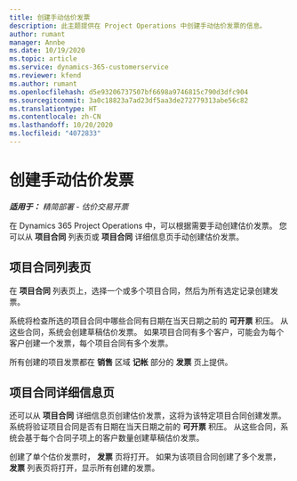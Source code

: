 ```yaml
---
title: 创建手动估价发票
description: 此主题提供在 Project Operations 中创建手动估价发票的信息。
author: rumant
manager: Annbe
ms.date: 10/19/2020
ms.topic: article
ms.service: dynamics-365-customerservice
ms.reviewer: kfend
ms.author: rumant
ms.openlocfilehash: d5e93206737507bf6698a9746815c790d3dfc904
ms.sourcegitcommit: 3a0c18823a7ad23df5aa3de272779313abe56c82
ms.translationtype: HT
ms.contentlocale: zh-CN
ms.lasthandoff: 10/20/2020
ms.locfileid: "4072833"
---
```

# <a name="creating-a-manual-proforma-invoice"></a>创建手动估价发票

_**适用于：** 精简部署 - 估价交易开票_

在 Dynamics 365 Project Operations 中，可以根据需要手动创建估价发票。 您可以从 **项目合同** 列表页或 **项目合同** 详细信息页手动创建估价发票。

##  <a name="project-contracts-list-page"></a>项目合同列表页

在 **项目合同** 列表页上，选择一个或多个项目合同，然后为所有选定记录创建发票。

系统将检查所选的项目合同中哪些合同有日期在当天日期之前的 **可开票** 积压。 从这些合同，系统会创建草稿估价发票。 如果项目合同有多个客户，可能会为每个客户创建一个发票，每个项目合同有多个发票。

所有创建的项目发票都在 **销售** 区域 **记帐** 部分的 **发票** 页上提供。

## <a name="project-contract-details-page"></a>项目合同详细信息页

还可以从 **项目合同** 详细信息页创建估价发票，这将为该特定项目合同创建发票。 系统将验证项目合同是否有日期在当天日期之前的 **可开票** 积压。 从这些合同，系统会基于每个合同子项上的客户数量创建草稿估价发票。

创建了单个估价发票时， **发票** 页将打开。 如果为该项目合同创建了多个发票， **发票** 列表页将打开，显示所有创建的发票。
